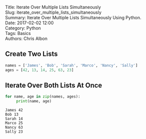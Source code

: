 Title: Iterate Over Multiple Lists Simultaneously  
Slug: iterate_over_multiple_lists_simultaneously  
Summary: Iterate Over Multiple Lists Simultaneously Using Python.  
Date: 2017-02-02 12:00  
Category: Python  
Tags: Basics  
Authors: Chris Albon  

## Create Two Lists


```python
names = ['James', 'Bob', 'Sarah', 'Marco', 'Nancy', 'Sally']
ages = [42, 13, 14, 25, 63, 23]
```

## Iterate Over Both Lists At Once


```python
for name, age in zip(names, ages):
     print(name, age)
```

    James 42
    Bob 13
    Sarah 14
    Marco 25
    Nancy 63
    Sally 23

